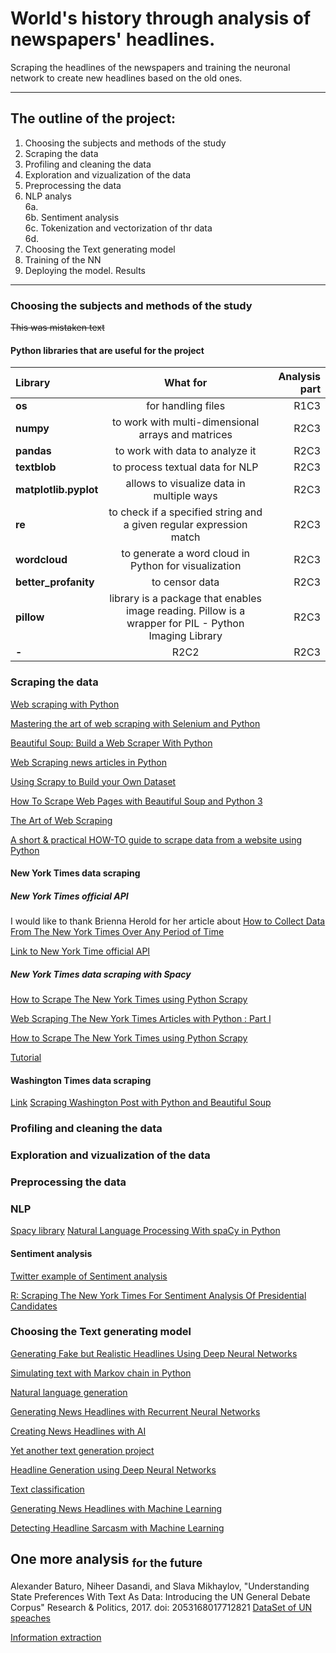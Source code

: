 # World's history through analysis of newspapers' headlines.
Scraping the headlines of the newspapers and training the neuronal network to create new headlines based on the old ones.
___

## The outline of the project:
1. Choosing the subjects and methods of the study
2. Scraping the data
3. Profiling and cleaning the data
4. Exploration and vizualization of the data
5. Preprocessing the data
6. NLP analys \
  6a.  
  6b. Sentiment analysis   
  6c. Tokenization and vectorization of thr data       
  6d.      
7. Choosing the Text generating model  
8. Training of the NN  
9. Deploying the model. Results

___

### Choosing the subjects and methods of the study

~~This was mistaken text~~

#### Python libraries that are useful for the project

| Library | What for | Analysis part| 
| :---- | :----: | ----: |
| **os**| for handling files | R1C3 |
| **numpy**| to work with multi-dimensional arrays and matrices | R2C3 |
| **pandas**| to work with data to analyze it | R2C3 |
| **textblob**| to process textual data for NLP | R2C3 |
| **matplotlib.pyplot**| allows to visualize data in multiple ways | R2C3 |
| **re**| to check if a specified string and a given regular expression match | R2C3 |
| **wordcloud**| to generate a word cloud in Python for visualization| R2C3 |
| **better_profanity**| to censor data | R2C3 |
| **pillow**| library is a package that enables image reading. Pillow is a wrapper for PIL - Python Imaging Library | R2C3 |
| **-**| R2C2 | R2C3 |


### Scraping the data

[Web scraping with Python](https://iqss.github.io/dss-workshops/PythonWebScrape.html)

[Mastering the art of web scraping with Selenium and Python](https://towardsdatascience.com/mastering-the-art-of-web-scraping-with-selenium-and-python-part-2-2-66ee4f3b5f44)

[Beautiful Soup: Build a Web Scraper With Python](https://realpython.com/beautiful-soup-web-scraper-python/)

[Web Scraping news articles in Python](https://towardsdatascience.com/web-scraping-news-articles-in-python-9dd605799558)

[Using Scrapy to Build your Own Dataset](https://towardsdatascience.com/using-scrapy-to-build-your-own-dataset-64ea2d7d4673)

[How To Scrape Web Pages with Beautiful Soup and Python 3](https://www.digitalocean.com/community/tutorials/how-to-scrape-web-pages-with-beautiful-soup-and-python-3)

[The Art of Web Scraping](https://betterprogramming.pub/the-art-of-web-scraping-382e2ea43c18)

[A short & practical HOW-TO guide to scrape data from a website using Python](https://towardsdatascience.com/a-short-practical-how-to-guide-to-scrape-data-from-a-website-using-python-888373227d4f)

#### New York Times data scraping
##### New York Times official API

I would like to thank Brienna Herold for her article about [How to Collect Data From The New York Times Over Any Period of Time](https://towardsdatascience.com/collecting-data-from-the-new-york-times-over-any-period-of-time-3e365504004)

[Link to New York Time official API](https://developer.nytimes.com/apis)

##### New York Times data scraping with Spacy

[How to Scrape The New York Times using Python Scrapy](https://www.proxiesapi.com/blog/how-to-scrape-the-new-york-times-using-python-scra.html.php)

[Web Scraping The New York Times Articles with Python : Part I](https://medium.com/codex/web-scraping-the-new-york-times-articles-with-python-part-i-e2d6fc02d4e0)

[How to Scrape The New York Times using Python Scrapy](https://proxiesapi-com.medium.com/how-to-scrape-the-new-york-times-using-python-scrapy-6b9a90d4a575)

[Tutorial](https://www.youtube.com/watch?v=v_r0nO_ocVg)

#### Washington Times data scraping 

[Link](https://lingfeiwu1.gitbooks.io/data-mining-in-social-science/content/scraping_articles_from_the_washington_post/)
[Scraping Washington Post with Python and Beautiful Soup](https://proxiesapi.com/blog/scraping-washington-post-with-python-and-beautiful.html.php)

### Profiling and cleaning the data

### Exploration and vizualization of the data


### Preprocessing the data

### NLP

[Spacy library](https://spacy.io)
[Natural Language Processing With spaCy in Python](https://realpython.com/natural-language-processing-spacy-python/#visualization-using-displacy)

####
#### Sentiment analysis

[Twitter example of Sentiment analysis](https://medium.com/@nikitasilaparasetty/twitter-sentiment-analysis-for-data-science-using-python-in-2022-6d5e43f6fa6e)

[R: Scraping The New York Times For Sentiment Analysis Of Presidential Candidates](https://rstudio-pubs-static.s3.amazonaws.com/503266_3d55c43b76614a8da0a935c60016cd02.html)

### Choosing the Text generating model
[Generating Fake but Realistic Headlines Using Deep Neural Networks](https://www.ncbi.nlm.nih.gov/pmc/articles/PMC7121779/)

[Simulating text with Markov chain in Python](https://towardsdatascience.com/simulating-text-with-markov-chains-in-python-1a27e6d13fc6)

[Natural language generation](https://towardsdatascience.com/nlg-for-fun-automated-headlines-generator-6d0459f9588f)

[Generating News Headlines with Recurrent Neural Networks](https://nlp.stanford.edu/courses/cs224n/2015/reports/1.pdf)

[Creating News Headlines with AI](https://andreasstckl.medium.com/creating-news-headlines-with-ai-2d8c5bb76241)

[Yet another text generation project](https://towardsdatascience.com/yet-another-text-generation-project-5cfb59b26255)

[Headline Generation using Deep Neural Networks](https://scholarworks.sjsu.edu/cgi/viewcontent.cgi?article=1526&context=etd_projects)

[Text classification](https://developers.google.com/machine-learning/guides/text-classification/step-1)

[Generating News Headlines with Machine Learning](https://medium.com/m2mtechconnect/generating-news-headlines-with-machine-learning-1a4f5b393eee)

[Detecting Headline Sarcasm with Machine Learning](https://medium.com/m2mtechconnect/detecting-headline-sarcasm-with-machine-learning-4c3523104cdf)

## One more analysis <sub>for the future</sub>

Alexander Baturo, Niheer Dasandi, and Slava Mikhaylov, "Understanding State Preferences With Text As Data: Introducing the UN General Debate Corpus" Research & Politics, 2017. doi: 2053168017712821
[DataSet of UN speaches](https://dataverse.harvard.edu/dataset.xhtml?persistentId=doi:10.7910/DVN/0TJX8Y)

[Information extraction](https://www.analyticsvidhya.com/blog/2020/06/nlp-project-information-extraction/)
